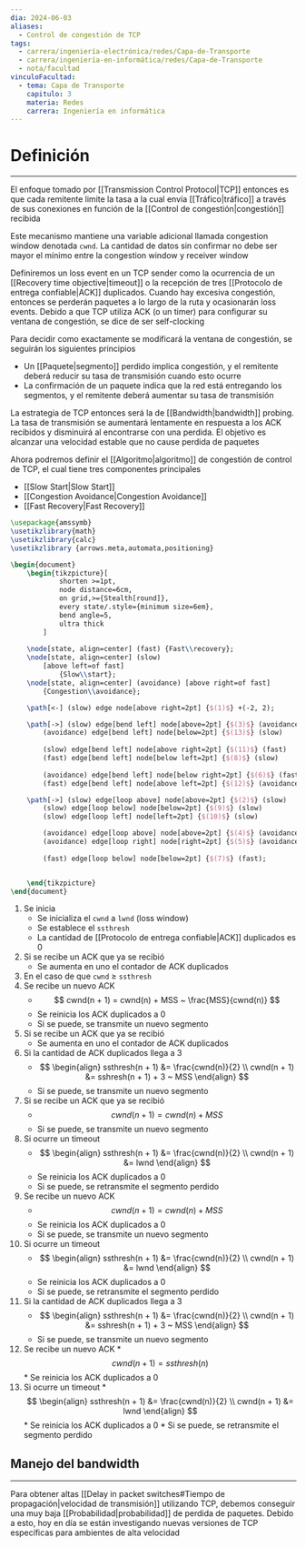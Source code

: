 ```yaml
---
dia: 2024-06-03
aliases:
  - Control de congestión de TCP
tags:
  - carrera/ingeniería-electrónica/redes/Capa-de-Transporte
  - carrera/ingeniería-en-informática/redes/Capa-de-Transporte
  - nota/facultad
vinculoFacultad:
  - tema: Capa de Transporte
    capitulo: 3
    materia: Redes
    carrera: Ingeniería en informática
---
```

# Definición
---
El enfoque tomado por [[Transmission Control Protocol|TCP]] entonces es que cada remitente limite la tasa a la cual envía [[Tráfico|tráfico]] a través de sus conexiones en función de la [[Control de congestión|congestión]] recibida

Este mecanismo mantiene una variable adicional llamada congestion window denotada `cwnd`. La cantidad de datos sin confirmar no debe ser mayor el mínimo entre la congestion window y receiver window

Definiremos un loss event en un TCP sender como la ocurrencia de un [[Recovery time objective|timeout]] o la recepción de tres [[Protocolo de entrega confiable|ACK]] duplicados. Cuando hay excesiva congestión, entonces se perderán paquetes a lo largo de la ruta y ocasionarán loss events. Debido a que TCP utiliza ACK (o un timer) para configurar su ventana de congestión, se dice de ser self-clocking

Para decidir como exactamente se modificará la ventana de congestión, se seguirán los siguientes principios
* Un [[Paquete|segmento]] perdido implica congestión, y el remitente deberá reducir su tasa de transmisión cuando esto ocurre
* La confirmación de un paquete indica que la red está entregando los segmentos, y el remitente deberá aumentar su tasa de transmisión

La estrategia de TCP entonces será la de [[Bandwidth|bandwidth]] probing. La tasa de transmisión se aumentará lentamente en respuesta a los ACK recibidos y disminuirá al encontrarse con una perdida. El objetivo es alcanzar una velocidad estable que no cause perdida de paquetes

Ahora podremos definir el [[Algoritmo|algoritmo]] de congestión de control de TCP, el cual tiene tres componentes principales
* [[Slow Start|Slow Start]]
* [[Congestion Avoidance|Congestion Avoidance]]
* [[Fast Recovery|Fast Recovery]]

```tikz
\usepackage{amssymb}
\usetikzlibrary{math}
\usetikzlibrary{calc}
\usetikzlibrary {arrows.meta,automata,positioning}

\begin{document}
	\begin{tikzpicture}[
			shorten >=1pt,
			node distance=6cm,
			on grid,>={Stealth[round]},
			every state/.style={minimum size=6em},
			bend angle=5,
			ultra thick
		]
		
	\node[state, align=center] (fast) {Fast\\recovery};
	\node[state, align=center] (slow) 
		[above left=of fast] 
			{Slow\\start};
	\node[state, align=center] (avoidance) [above right=of fast]
		{Congestion\\avoidance};

	\path[<-] (slow) edge node[above right=2pt] {$(1)$} +(-2, 2);

	\path[->] (slow) edge[bend left] node[above=2pt] {$(3)$} (avoidance)
		(avoidance) edge[bend left] node[below=2pt] {$(13)$} (slow)
		
		(slow) edge[bend left] node[above right=2pt] {$(11)$} (fast)
		(fast) edge[bend left] node[below left=2pt] {$(8)$} (slow)
		
		(avoidance) edge[bend left] node[below right=2pt] {$(6)$} (fast)
		(fast) edge[bend left] node[above left=2pt] {$(12)$} (avoidance);

	\path[->] (slow) edge[loop above] node[above=2pt] {$(2)$} (slow)
		(slow) edge[loop below] node[below=2pt] {$(9)$} (slow)
		(slow) edge[loop left] node[left=2pt] {$(10)$} (slow)

		(avoidance) edge[loop above] node[above=2pt] {$(4)$} (avoidance)
		(avoidance) edge[loop right] node[right=2pt] {$(5)$} (avoidance)
		
		(fast) edge[loop below] node[below=2pt] {$(7)$} (fast);


	\end{tikzpicture}
\end{document}
```

1. Se inicia
	* Se inicializa el `cwnd` a `lwnd` (loss window)
	* Se establece el `ssthresh`
	* La cantidad de [[Protocolo de entrega confiable|ACK]] duplicados es $0$
2. Si se recibe un ACK que ya se recibió
	* Se aumenta en uno el contador de ACK duplicados
3. En el caso de que `cwnd` $\ge$ `ssthresh`
4. Se recibe un nuevo ACK
	* $$ cwnd(n + 1) = cwnd(n) + MSS ~ \frac{MSS}{cwnd(n)} $$
	* Se reinicia los ACK duplicados a $0$
	* Si se puede, se transmite un nuevo segmento
5. Si se recibe un ACK que ya se recibió
	*  Se aumenta en uno el contador de ACK duplicados
6. Si la cantidad de ACK duplicados llega a $3$
	* $$ \begin{align} 
		  ssthresh(n + 1) &= \frac{cwnd(n)}{2} \\
		  cwnd(n + 1) &= sshresh(n + 1) + 3 ~ MSS
	  \end{align} $$
	* Si se puede, se transmite un nuevo segmento
7. Si se recibe un ACK que ya se recibió
	* $$ cwnd(n + 1) = cwnd(n) + MSS $$
	* Si se puede, se transmite un nuevo segmento
8. Si ocurre un timeout
	* $$ \begin{align} 
		  ssthresh(n + 1) &= \frac{cwnd(n)}{2} \\
		  cwnd(n + 1) &= lwnd
	  \end{align} $$
	* Se reinicia los ACK duplicados a $0$
	* Si se puede, se retransmite el segmento perdido
9. Se recibe un nuevo ACK
	*  $$ cwnd(n + 1) = cwnd(n) + MSS $$
	* Se reinicia los ACK duplicados a $0$
	* Si se puede, se transmite un nuevo segmento
10. Si ocurre un timeout 
	* $$ \begin{align} 
		  ssthresh(n + 1) &= \frac{cwnd(n)}{2} \\
		  cwnd(n + 1) &= lwnd
	  \end{align} $$
	* Se reinicia los ACK duplicados a $0$
	* Si se puede, se retransmite el segmento perdido
11. Si la cantidad de ACK duplicados llega a $3$
	* $$ \begin{align} 
		  ssthresh(n + 1) &= \frac{cwnd(n)}{2} \\
		  cwnd(n + 1) &= sshresh(n + 1) + 3 ~ MSS
	  \end{align} $$
	* Si se puede, se transmite un nuevo segmento
12.  Se recibe un nuevo ACK
	*  $$ cwnd(n + 1) = ssthresh(n) $$
	* Se reinicia los ACK duplicados a $0$
13.  Si ocurre un timeout 
	* $$ \begin{align} 
		  ssthresh(n + 1) &= \frac{cwnd(n)}{2} \\
		  cwnd(n + 1) &= lwnd
	  \end{align} $$
	* Se reinicia los ACK duplicados a $0$
	* Si se puede, se retransmite el segmento perdido

## Manejo del bandwidth
---
Para obtener altas [[Delay in packet switches#Tiempo de propagación|velocidad de transmisión]] utilizando TCP, debemos conseguir una muy baja [[Probabilidad|probabilidad]] de perdida de paquetes. Debido a esto, hoy en día se están investigando nuevas versiones de TCP específicas para ambientes de alta velocidad